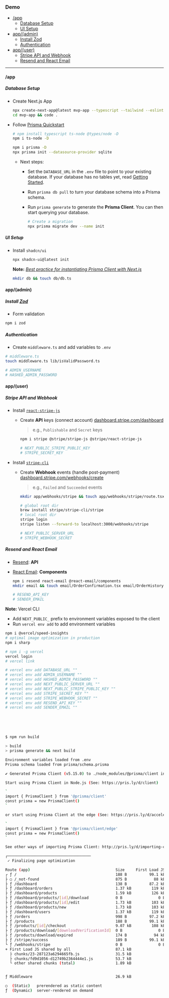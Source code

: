 <h3>Demo</h3>

<!-- [TOC] -->

- [/app](#app)
  - [Database Setup](#database-setup)
  - [UI Setup](#ui-setup)
- [app/(admin)](#appadmin)
  - [Install Zod](#install-zod)
  - [Authentication](#authentication)
- [app/(user)](#appuser)
  - [Stripe API and Webhook](#stripe-api-and-webhook)
  - [Resend and React Email](#resend-and-react-email)

---

#### /app

##### Database Setup

- Create Next.js App

  ```bash
  npx create-next-app@latest mvp-app --typescript --tailwind --eslint
  cd mvp-app && code .
  ```

- Follow [Prisma Quickstart](https://www.prisma.io/docs/getting-started/quickstart)

  ```bash
  # npm install typescript ts-node @types/node -D
  npm i ts-node -D

  npm i prisma -D
  npx prisma init --datasource-provider sqlite
  ```

  - Next steps:

    - Set the `DATABASE_URL` in the `.env` file to point to your existing database. If your database has no tables yet, read [Getting Started](https://pris.ly/d/getting-started).
    - Run `prisma db pull` to turn your database schema into a Prisma schema.
    - Run `prisma generate` to generate the **Prisma Client**. You can then start querying your database.

      ```bash
      # Create a migration
      npx prisma migrate dev --name init
      ```

##### UI Setup

- Install `shadcn/ui`

  ```bash
  npx shadcn-ui@latest init
  ```

  **Note:** [_Best practice for instantiating Prisma Client with Next.js_](https://www.prisma.io/docs/orm/more/help-and-troubleshooting/help-articles/nextjs-prisma-client-dev-practices)

  ```bash
  mkdir db && touch db/db.ts
  ```

#### app/(admin)

##### Install [Zod](https://zod.dev/?id=installation)

- Form validation

```bash
npm i zod
```

##### Authentication

- Create `middleware.ts` and add variables to `.env`

```bash
# middleware.ts
touch middleware.ts lib/isValidPassword.ts

# ADMIN_USERNAME
# HASHED_ADMIN_PASSWORD
```

#### app/(user)

##### Stripe API and Webhook

- Install [`react-stripe-js`](https://docs.stripe.com/stripe-js/react)

  - Create **API** keys (connect account)
    [dashboard.stripe.com/dashboard](https://dashboard.stripe.com/test/dashboard)

    > e.g., `Publishable` and `Secret` keys

    ```bash
    npm i stripe @stripe/stripe-js @stripe/react-stripe-js

    # NEXT_PUBLIC_STRIPE_PUBLIC_KEY
    # STRIPE_SECRET_KEY
    ```

- Install [`stripe-cli`](https://docs.stripe.com/stripe-cli)

  - Create **Webhook** events (handle post-payment)
    [dashboard.stripe.com/webhooks/create](https://dashboard.stripe.com/webhooks/create)

    > e.g., `Failed` and `Succeeded` events

    ```bash
    mkdir app/webhooks/stripe && touch app/webhooks/stripe/route.tsx

    # global root dir
    brew install stripe/stripe-cli/stripe
    # local root dir
    stripe login
    stripe listen --forward-to localhost:3000/webhooks/stripe

    # NEXT_PUBLIC_SERVER_URL
    # STRIPE_WEBHOOK_SECRET
    ```

##### Resend and React Email

- [Resend](https://resend.com/nextjs): **API**
- [React Email](https://react-email.dev/): **Components**

  ```bash
  npm i resend react-email @react-email/components
  mkdir email && touch email/OrderConfirmation.tsx email/OrderHistory.tsx

  # RESEND_API_KEY
  # SENDER_EMAIL
  ```

**Note:** Vercel CLI

- Add `NEXT_PUBLIC_` prefix to environment variables exposed to the client
- Run `vercel env add` to add environment variables

```bash
npm i @vercel/speed-insights
# optimal image optimization in production
npm i sharp

# npm i -g vercel
vercel login
# vercel link

# vercel env add DATABASE_URL ""
# vercel env add ADMIN_USERNAME ""
# vercel env add HASHED_ADMIN_PASSWORD ""
# vercel env add NEXT_PUBLIC_SERVER_URL ""
# vercel env add NEXT_PUBLIC_STRIPE_PUBLIC_KEY ""
# vercel env add STRIPE_SECRET_KEY ""
# vercel env add STRIPE_WEBHOOK_SECRET ""
# vercel env add RESEND_API_KEY ""
# vercel env add SENDER_EMAIL ""
```

<br />
<br />
<br />

```bash
$ npm run build

> build
> prisma generate && next build

Environment variables loaded from .env
Prisma schema loaded from prisma/schema.prisma

✔ Generated Prisma Client (v5.15.0) to ./node_modules/@prisma/client in 582ms

Start using Prisma Client in Node.js (See: https://pris.ly/d/client)

`
import { PrismaClient } from '@prisma/client'
const prisma = new PrismaClient()
`

or start using Prisma Client at the edge (See: https://pris.ly/d/accelerate)

`
import { PrismaClient } from '@prisma/client/edge'
const prisma = new PrismaClient()
`

See other ways of importing Prisma Client: http://pris.ly/d/importing-client

┌─────────────────────────────────────
 ✓ Finalizing page optimization

Route (app)                                      Size     First Load JS
┌ ƒ /                                            188 B          99.1 kB
├ ○ /_not-found                                  875 B            88 kB
├ ƒ /dashboard                                   138 B          87.2 kB
├ ƒ /dashboard/orders                            1.37 kB         119 kB
├ ƒ /dashboard/products                          1.59 kB         126 kB
├ ƒ /dashboard/products/[id]/download            0 B                0 B
├ ƒ /dashboard/products/[id]/edit                1.73 kB         103 kB
├ ƒ /dashboard/products/new                      1.73 kB         103 kB
├ ƒ /dashboard/users                             1.37 kB         119 kB
├ ƒ /orders                                      998 B          97.2 kB
├ ƒ /products                                    188 B          99.1 kB
├ ƒ /products/[id]/checkout                      9.07 kB         108 kB
├ ƒ /products/download/[downloadVerificationId]  0 B                0 B
├ ƒ /products/download/expired                   174 B            94 kB
├ ƒ /stripe/success                              189 B          99.1 kB
└ ƒ /webhooks/stripe                             0 B                0 B
+ First Load JS shared by all                    87.1 kB
  ├ chunks/23-287123a6294665fb.js                31.5 kB
  ├ chunks/fd9d1056-d12749b2364444e1.js          53.7 kB
  └ other shared chunks (total)                  1.89 kB


ƒ Middleware                                     26.9 kB

○  (Static)   prerendered as static content
ƒ  (Dynamic)  server-rendered on demand
```

<!--

"email": "cp .env ./node_modules/react-email && email dev --dir src/email --port 3001"

<br />
<br />
<br />

```bash
npm i next-themes @tabler/icons-react
touch components/theme-provider.tsx components/theme-toggle.tsx
```

-->
